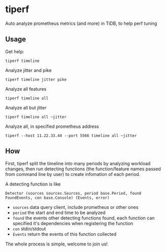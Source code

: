 # tiperf
Auto analyze prometheus metrics (and more) in TiDB, to help perf tuning

## Usage
Get help:
```
tiperf timeline
```
Analyze jitter and pike
```
tiperf timeline jitter pike
```
Analyze all features
```
tiperf timeline all
```
Analyze all but jitter
```
tiperf timeline all ~jitter
```
Analyze all, in specified prometheus address
```
tiperf --host 11.22.33.44 --port 5566 timeline all ~jitter
```

## How
First, tiperf split the timeline into many periods by analyzing workload changes,
then run detecting functions (the function/feature names passed from command line by user) to create infomation of each period.

A detecting function is like
```
Detector (sources sources.Sources, period base.Period, found FoundEvents, con base.Console) (Events, error)
```
* `sources` data query client, include prometheus or other ones
* `period` the start and end time to be analyzed
* `found` the events other detecting functions found, each function can specified it's dependencies when registering the function
* `con` stdin/stdout
* `Events` return the events of this function collected

The whole process is simple, welcome to join us!
